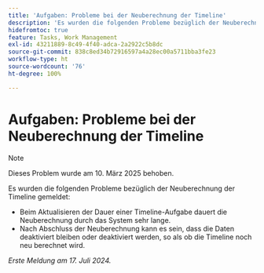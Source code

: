 ```yaml
---
title: 'Aufgaben: Probleme bei der Neuberechnung der Timeline'
description: 'Es wurden die folgenden Probleme bezüglich der Neuberechnung der Timeline gemeldet:'
hidefromtoc: true
feature: Tasks, Work Management
exl-id: 43211889-8c49-4f40-adca-2a2922c5b8dc
source-git-commit: 838c8ed34b72916597a4a28ec00a5711bba3fe23
workflow-type: ht
source-wordcount: '76'
ht-degree: 100%

---
```


# Aufgaben: Probleme bei der Neuberechnung der Timeline

>[!NOTE]
>
>Dieses Problem wurde am 10. März 2025 behoben.

Es wurden die folgenden Probleme bezüglich der Neuberechnung der Timeline gemeldet:

* Beim Aktualisieren der Dauer einer Timeline-Aufgabe dauert die Neuberechnung durch das System sehr lange.
* Nach Abschluss der Neuberechnung kann es sein, dass die Daten deaktiviert bleiben oder deaktiviert werden, so als ob die Timeline noch neu berechnet wird.

_Erste Meldung am 17. Juli 2024._
